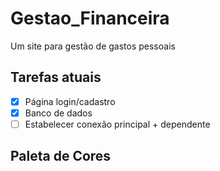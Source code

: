 # Gestao_Financeira
Um site para gestão de gastos pessoais

## Tarefas atuais
- [x] Página login/cadastro
- [x] Banco de dados
- [ ] Estabelecer conexão principal + dependente

## Paleta de Cores
